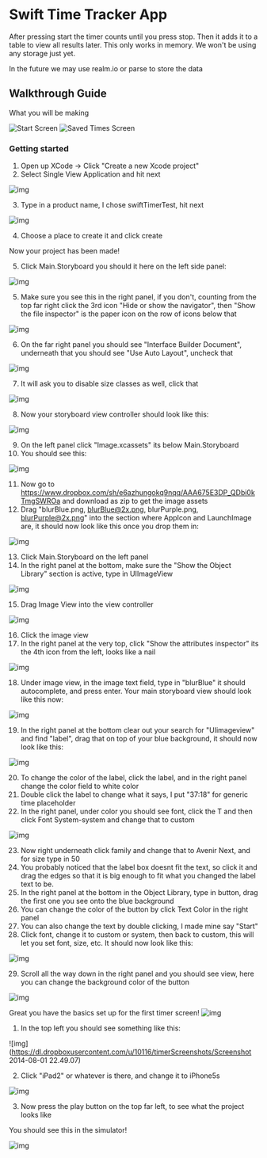 # Swift Time Tracker App

After pressing start the timer counts until you press stop. Then it adds it to a table to view all results later. This only works in memory. We won't be using any storage just yet.

In the future we may use realm.io or parse to store the data

## Walkthrough Guide

What you will be making

![Start Screen](https://dl.dropboxusercontent.com/u/10116/timerAssets/StartTimer320.png)
![Saved Times Screen](https://dl.dropboxusercontent.com/u/10116/timerAssets/SavedTimes320.png)

### Getting started

1. Open up XCode -> Click "Create a new Xcode project"
2. Select Single View Application and hit next

![img](https://dl.dropboxusercontent.com/u/10116/timerScreenshots/Screenshot%202014-08-01%2022.14.35.png)

3. Type in a product name, I chose swiftTimerTest, hit next

![img](https://dl.dropboxusercontent.com/u/10116/timerScreenshots/Screenshot%202014-08-01%2022.15.15.png)

4. Choose a place to create it and click create

Now your project has been made!

5. Click Main.Storyboard you should it here on the left side panel:

![img](https://dl.dropboxusercontent.com/u/10116/timerScreenshots/Screenshot%202014-08-01%2022.15.56.png)

5. Make sure you see this in the right panel, if you don't, counting from the top far right click the 3rd icon "Hide or show the navigator", then "Show the file inspector" is the paper icon on the row of icons below that

![img](https://dl.dropboxusercontent.com/u/10116/timerScreenshots/Screenshot%202014-08-01%2023.30.16.png)

6. On the far right panel you should see "Interface Builder Document", underneath that you should see "Use Auto Layout", uncheck that

![img](https://dl.dropboxusercontent.com/u/10116/timerScreenshots/Screenshot%202014-08-01%2022.19.02.png)

7. It will ask you to disable size classes as well, click that

![img](https://dl.dropboxusercontent.com/u/10116/timerScreenshots/Screenshot%202014-08-01%2022.19.48.png)

8. Now your storyboard view controller should look like this:

![img](https://dl.dropboxusercontent.com/u/10116/timerScreenshots/Screenshot%202014-08-01%2022.20.22.png)

9. On the left panel click "Image.xcassets" its below Main.Storyboard
10. You should see this:

![img](https://dl.dropboxusercontent.com/u/10116/timerScreenshots/Screenshot%202014-08-01%2022.21.53.png)

11. Now go to https://www.dropbox.com/sh/e6azhungokq9nqq/AAA675E3DP_QDbi0kTmgSWROa and download as zip to get the image assets
12. Drag "blurBlue.png, blurBlue@2x.png, blurPurple.png, blurPurple@2x.png" into the section where AppIcon and LaunchImage are, it should now look like this once you drop them in:

![img](https://dl.dropboxusercontent.com/u/10116/timerScreenshots/Screenshot%202014-08-01%2022.26.08.png)

13. Click Main.Storyboard on the left panel
14. In the right panel at the bottom, make sure the "Show the Object Library" section is active, type in UIImageView

![img](https://dl.dropboxusercontent.com/u/10116/timerScreenshots/Screenshot%202014-08-01%2022.29.05.png)

15. Drag Image View into the view controller

![img](https://dl.dropboxusercontent.com/u/10116/timerScreenshots/Screenshot%202014-08-01%2022.30.31.png)

16. Click the image view
17. In the right panel at the very top, click "Show the attributes inspector" its the 4th icon from the left, looks like a nail

![img](https://dl.dropboxusercontent.com/u/10116/timerScreenshots/Screenshot%202014-08-01%2022.31.26.png)

18. Under image view, in the image text field, type in "blurBlue" it should autocomplete, and press enter. Your main storyboard view should look like this now:

![img](https://dl.dropboxusercontent.com/u/10116/timerScreenshots/Screenshot%202014-08-01%2022.33.05.png)

19. In the right panel at the bottom clear out your search for "UIimageview" and find "label", drag that on top of your blue background, it should now look like this:

![img](https://dl.dropboxusercontent.com/u/10116/timerScreenshots/Screenshot%202014-08-01%2022.36.20.png)

20. To change the color of the label, click the label, and in the right panel change the color field to white color
21. Double click the label to change what it says, I put "37:18" for generic time placeholder
22. In the right panel, under color you should see font, click the T and then click Font System-system and change that to custom

![img](https://dl.dropboxusercontent.com/u/10116/timerScreenshots/Screenshot%202014-08-01%2022.38.51.png)

23. Now right underneath click family and change that to Avenir Next, and for size type in 50
24. You probably noticed that the label box doesnt fit the text, so click it and drag the edges so that it is big enough to fit what you changed the label text to be.
25. In the right panel at the bottom in the Object Library, type in button, drag the first one you see onto the blue background
26. You can change the color of the button by click Text Color in the right panel
27. You can also change the text by double clicking, I made mine say "Start"
28. Click font, change it to custom or system, then back to custom, this will let you set font, size, etc. It should now look like this:

![img](https://dl.dropboxusercontent.com/u/10116/timerScreenshots/Screenshot%202014-08-01%2022.48.28.png)

29. Scroll all the way down in the right panel and you should see view, here you can change the background color of the button

![img](https://dl.dropboxusercontent.com/u/10116/timerScreenshots/Screenshot%202014-08-01%2022.54.24.png)

Great you have the basics set up for the first timer screen!
![img](https://dl.dropboxusercontent.com/u/10116/timerScreenshots/Screenshot%202014-08-01%2023.07.16.png)

1. In the top left you should see something like this:

![img](https://dl.dropboxusercontent.com/u/10116/timerScreenshots/Screenshot 2014-08-01 22.49.07)

2. Click "iPad2" or whatever is there, and change it to iPhone5s

![img](hhttps://dl.dropboxusercontent.com/u/10116/timerScreenshots/Screenshot%202014-08-01%2022.48.57.png)

3. Now press the play button on the top far left, to see what the project looks like

You should see this in the simulator!

![img](https://dl.dropboxusercontent.com/u/10116/timerScreenshots/Screenshot%202014-08-01%2023.10.50.png)

